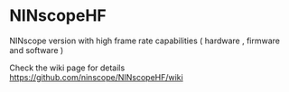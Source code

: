 # NINscopeHF
NINscope version with high frame rate capabilities ( hardware , firmware and software )

Check the wiki page for details https://github.com/ninscope/NINscopeHF/wiki
